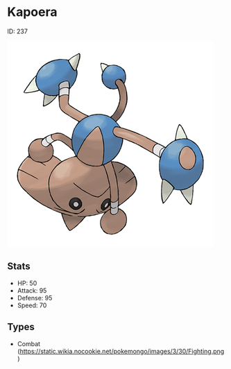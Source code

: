 # Kapoera


ID: 237

![](https://raw.githubusercontent.com/PokeAPI/sprites/master/sprites/pokemon/other/official-artwork/237.png "Kapoera")

## Stats


 - HP: 50
 - Attack: 95
 - Defense: 95
 - Speed: 70

## Types


 - Combat (https://static.wikia.nocookie.net/pokemongo/images/3/30/Fighting.png)
